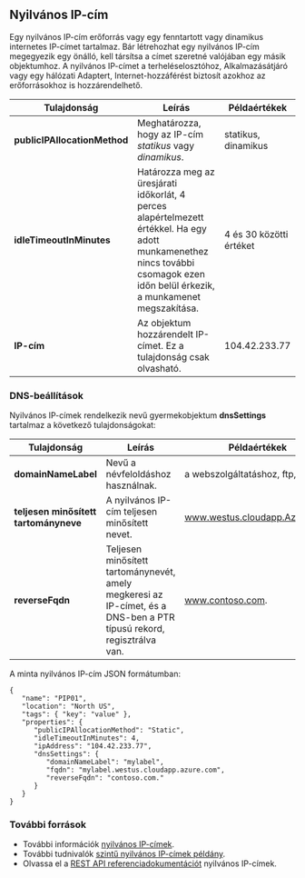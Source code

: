 ## <a name="public-ip-address"></a>Nyilvános IP-cím
Egy nyilvános IP-cím erőforrás vagy egy fenntartott vagy dinamikus internetes IP-címet tartalmaz. Bár létrehozhat egy nyilvános IP-cím megegyezik egy önálló, kell társítsa a címet szeretné valójában egy másik objektumhoz. A nyilvános IP-címet a terheléselosztóhoz, Alkalmazásátjáró vagy egy hálózati Adaptert, Internet-hozzáférést biztosít azokhoz az erőforrásokhoz is hozzárendelhető.  

| Tulajdonság | Leírás | Példaértékek |
| --- | --- | --- |
| **publicIPAllocationMethod** |Meghatározza, hogy az IP-cím *statikus* vagy *dinamikus*. |statikus, dinamikus |
| **idleTimeoutInMinutes** |Határozza meg az üresjárati időkorlát, 4 perces alapértelmezett értékkel. Ha egy adott munkamenethez nincs további csomagok ezen időn belül érkezik, a munkamenet megszakítása. |4 és 30 közötti értéket |
| **IP-cím** |Az objektum hozzárendelt IP-címet. Ez a tulajdonság csak olvasható. |104.42.233.77 |

### <a name="dns-settings"></a>DNS-beállítások
Nyilvános IP-címek rendelkezik nevű gyermekobjektum **dnsSettings** tartalmaz a következő tulajdonságokat:

| Tulajdonság | Leírás | Példaértékek |
| --- | --- | --- |
| **domainNameLabel** |Nevű a névfeloldáshoz használnak. |a webszolgáltatáshoz, ftp, vm1 |
| **teljesen minősített tartományneve** |A nyilvános IP-cím teljesen minősített nevet. |www.westus.cloudapp.Azure.com |
| **reverseFqdn** |Teljesen minősített tartománynevét, amely megkeresi az IP-címet, és a DNS-ben a PTR típusú rekord, regisztrálva van. |www.contoso.com. |

A minta nyilvános IP-cím JSON formátumban:

    {
       "name": "PIP01",
       "location": "North US",
       "tags": { "key": "value" },
       "properties": {
          "publicIPAllocationMethod": "Static",
          "idleTimeoutInMinutes": 4,
          "ipAddress": "104.42.233.77",
          "dnsSettings": {
             "domainNameLabel": "mylabel",
             "fqdn": "mylabel.westus.cloudapp.azure.com",
             "reverseFqdn": "contoso.com."
          }
       }
    } 

### <a name="additional-resources"></a>További források
* További információk [nyilvános IP-címek](../articles/virtual-network/virtual-networks-reserved-public-ip.md).
* További tudnivalók [szintű nyilvános IP-címek példány](../articles/virtual-network/virtual-networks-instance-level-public-ip.md).
* Olvassa el a [REST API referenciadokumentációt](https://msdn.microsoft.com/library/azure/mt163638.aspx) nyilvános IP-címek.

